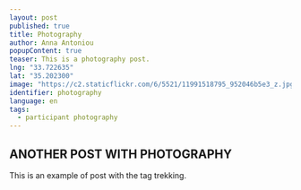 ```yaml
---
layout: post
published: true
title: Photography
author: Anna Antoniou
popupContent: true
teaser: This is a photography post.
lng: "33.722635"
lat: "35.202300"
image: "https://c2.staticflickr.com/6/5521/11991518795_952046b5e3_z.jpg"
identifier: photography
language: en
tags:
  - participant photography
---
```




## ANOTHER POST WITH PHOTOGRAPHY

This is an example of post with the tag trekking.
